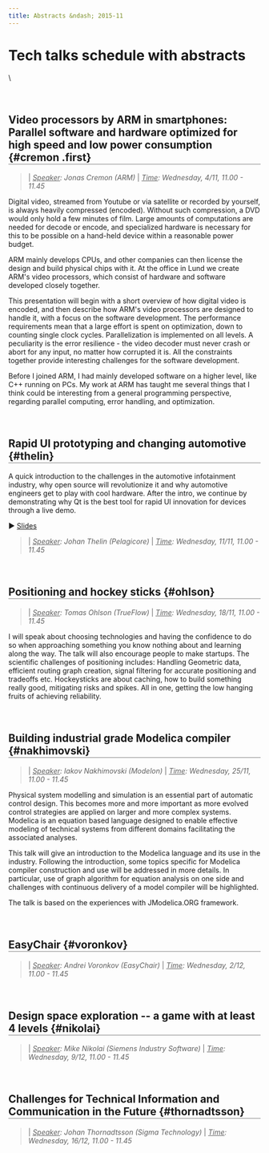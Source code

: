 ```yaml
---
title: Abstracts &ndash; 2015-11
---
```




  <style>
  h2.first {
    margin-top: 1em;
    border-bottom: 2px solid #BBB;
  }
  h2 {
    margin-top: 3em;
    border-bottom: 2px solid #BBB;
  }
  </style>



# Tech talks schedule with abstracts

\



## Video processors by ARM in smartphones: Parallel software and hardware optimized for high speed and low power consumption {#cremon .first}

>| *<u>Speaker</u>: Jonas Cremon (ARM)*
>| *<u>Time</u>: Wednesday, 4/11, 11.00 - 11.45*

Digital video, streamed from Youtube or via satellite or recorded by
yourself, is always heavily compressed (encoded). Without such compression,
a DVD would only hold a few minutes of film. Large amounts of computations
are needed for decode or encode, and specialized hardware is necessary for
this to be possible on a hand-held device within a reasonable power budget.

ARM mainly develops CPUs, and other companies can then license the design
and build physical chips with it. At the office in Lund we create ARM's
video processors, which consist of hardware and software developed closely
together.

This presentation will begin with a short overview of how digital video is
encoded, and then describe how ARM's video processors are designed to
handle it, with a focus on the software development. The performance
requirements mean that a large effort is spent on optimization, down to
counting single clock cycles. Parallelization is implemented on all levels.
A peculiarity is the error resilience - the video decoder must never crash
or abort for any input, no matter how corrupted it is. All the constraints
together provide interesting challenges for the software development.

Before I joined ARM, I had mainly developed software on a higher level,
like C++ running on PCs. My work at ARM has taught me several things that I
think could be interesting from a general programming perspective,
regarding parallel computing, error handling, and optimization.



## Rapid UI prototyping and changing automotive {#thelin}

A quick introduction to the challenges in the automotive infotainment
industry, why open source will revolutionize it and why automotive
engineers get to play with cool hardware. After the intro, we continue
by demonstrating why Qt is the best tool for rapid UI innovation for
devices through a live demo.

▶ [Slides](thelin_pelagicore.pdf)

>| *<u>Speaker</u>: Johan Thelin (Pelagicore)*
>| *<u>Time</u>: Wednesday, 11/11, 11.00 - 11.45*



## Positioning and hockey sticks {#ohlson}

>| *<u>Speaker</u>: Tomas Ohlson (TrueFlow)*
>| *<u>Time</u>: Wednesday, 18/11, 11.00 - 11.45*

I will speak about choosing technologies and having the confidence to do
so when approaching something you know nothing about and learning along the
way. The talk will also encourage people to make startups.
The scientific challenges of positioning includes: Handling Geometric data,
efficient routing graph creation, signal filtering for accurate positioning
and tradeoffs etc.
Hockeysticks are about caching, how to build something really good,
mitigating risks and spikes. All in one, getting the low hanging fruits of
achieving reliability.



## Building industrial grade Modelica compiler {#nakhimovski}

>| *<u>Speaker</u>: Iakov Nakhimovski (Modelon)*
>| *<u>Time</u>: Wednesday, 25/11, 11.00 - 11.45*

Physical system modelling and simulation is an essential part of automatic
control design. This becomes more and more important as more evolved
control strategies are applied on larger and more complex systems. Modelica
is an equation based language designed to enable effective modeling of
technical systems from different domains facilitating the associated
analyses.

This talk will give an introduction to the Modelica language and its use in
the industry. Following the introduction, some topics specific for Modelica
compiler construction and use will be addressed in more details. In
particular, use of graph algorithm for equation analysis on one side and
challenges with continuous delivery of a model compiler will be highlighted.

The talk is based on the experiences with JModelica.ORG framework.



## EasyChair {#voronkov}

>| *<u>Speaker</u>: Andrei Voronkov (EasyChair)*
>| *<u>Time</u>: Wednesday, 2/12, 11.00 - 11.45*



## Design space exploration -- a game with at least 4 levels {#nikolai}

>| *<u>Speaker</u>: Mike Nikolai (Siemens Industry Software)*
>| *<u>Time</u>: Wednesday, 9/12, 11.00 - 11.45*



## Challenges for Technical Information and Communication in the Future {#thornadtsson}

>| *<u>Speaker</u>: Johan Thornadtsson (Sigma Technology)*
>| *<u>Time</u>: Wednesday, 16/12, 11.00 - 11.45*

